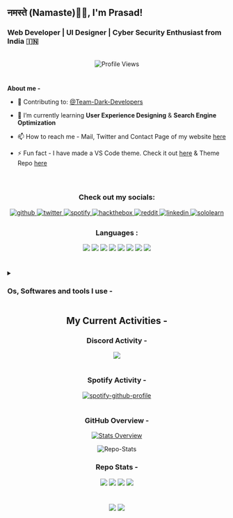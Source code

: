 <h2>नमस्ते (Namaste)🙏🏻, I'm Prasad!
<!--<img src="./kali-preview-boot.gif" alt="Kali" width="225" height="225"></h2>-->
<h3>Web Developer | UI Designer | Cyber Security Enthusiast from India 🇮🇳</h3>
 
<br>
 
<div align="center"><img src="https://komarev.com/ghpvc/?username=ItzzNeo13&color=000000&style=for-the-badge" alt="Profile Views"></div>

#

 <b>About me -</b>
- 🔭 Contributing to: [@Team-Dark-Developers](https://github.com/Team-Dark-Developers)

- 🌱 I’m currently learning **User Experience Designing** & **Search Engine Optimization**

- 📫 How to reach me - Mail, Twitter and Contact Page of my website [here](https://itzzneo13.github.io/contact.html)

- ⚡ Fun fact - I have made a VS Code theme. Check it out [here](https://marketplace.visualstudio.com/items?itemName=ItzzNeo1305.minimal-theme) & Theme Repo [here](https://github.com/ItzzNeo13/Minimal-Theme)
 
 <br>

##
 
<h3 align="center">Check out my socials: </h3>
<div align="center">
<a href="https://github.com/ItzzNeo13" target="_blank">
<img src=https://img.shields.io/badge/github-%2324292e.svg?&style=for-the-badge&logo=github&logoColor=white alt=github style="margin-bottom: 5px;" />
</a>
<a href="https://twitter.com/ItzzNeo13" target="_blank">
<img src=https://img.shields.io/badge/twitter-%2300acee.svg?&style=for-the-badge&logo=twitter&logoColor=white alt=twitter style="margin-bottom: 5px;" />
</a>
<a href="https://open.spotify.com/user/dc90xmqlj32pxk5pqxwdyxt8w?si=UjaAw4VzRBeY9YSRkRFKPA" target="_blank">
<img src=https://img.shields.io/badge/Spotify-1ED760?&style=for-the-badge&logo=spotify&logoColor=white alt=spotify style="margin-bottom: 5px;" />
</a>
<a href="https://app.hackthebox.com/profile/1166771" target="_blank">
<img src=https://img.shields.io/badge/HackTheBox-111927?style=for-the-badge&logo=Hack%20The%20Box&logoColor=white alt=hackthebox style="margin-bottom: 5px;" />
</a>
<a href="https://www.reddit.com/user/neomaster13" target="_blank">
<img src=https://img.shields.io/badge/Reddit-FF4500?style=for-the-badge&logo=reddit&logoColor=white alt=reddit style="margin-bottom: 5px;" />
</a>
<a href="https://www.linkedin.com/in/itzzneo13/" target="_blank">
<img src=https://img.shields.io/badge/LinkedIn-0A66C2.svg?style=for-the-badge&logo=LinkedIn&logoColor=white alt=linkedin style="margin-bottom: 5px;" />
</a>
<a href="https://www.sololearn.com/profile/28400142" target="_blank">
<img src=https://img.shields.io/badge/-Sololearn-3a464b?style=for-the-badge&logo=Sololearn&logoColor=white alt=sololearn style="margin-bottom: 5px;" />
</a>
</div>


<h3 align="center">Languages :</h3>
<div align="center">
<img src="https://img.shields.io/badge/C-3776AB?style=for-the-badge&logo=c&logoColor=white">
<img src="https://img.shields.io/badge/Python-FFD43B?style=for-the-badge&logo=python&logoColor=black">
<img src="https://img.shields.io/badge/HTML-F06529?style=for-the-badge&logo=html5&logoColor=white">
<img src="https://img.shields.io/badge/JSON-000000.svg?style=for-the-badge&logo=JSON&logoColor=white">
<img src="https://img.shields.io/badge/MySQL-4479A1.svg?style=for-the-badge&logo=MySQL&logoColor=white">
<!--<br>-->
<img src="https://img.shields.io/badge/CSS-2965F1?&style=for-the-badge&logo=css3&logoColor=white">
<img src="https://img.shields.io/badge/Markdown-000000?style=for-the-badge&logo=markdown&logoColor=white">
<img src="https://img.shields.io/badge/JavaScript-F7DF1E.svg?style=for-the-badge&logo=JavaScript&logoColor=black">
</div>

#

<details><summary><h3>Os, Softwares and tools I use - </h3></summary><h4>OS:</h4>
<div>
<img src="https://img.shields.io/badge/Windows-10-0078D6.svg?style=for-the-badge&logo=Windows&logoColor=white" alt="Windows">
<a href="https://kali.org"><img src="https://img.shields.io/badge/Kali%20Linux-557C94.svg?style=for-the-badge&logo=Kali-Linux&logoColor=white" alt="Kali Linux"></a>
<img src="https://img.shields.io/badge/Android-12-3DDC84.svg?style=for-the-badge&logo=Android&logoColor=white" at="Android">
</div>


#

<h4>Softwares & tools:</h4>
<div>
<a href="https://code.visualstudio.com/"><img src="https://img.shields.io/badge/Visual%20Studio%20Code-007ACC.svg?style=for-the-badge&logo=Visual-Studio-Code&logoColor=white" alt="VS Code"></a>
<a href="https://figma.com"><img src="https://img.shields.io/badge/Figma-F24E1E.svg?style=for-the-badge&logo=Figma&logoColor=white" alt"Figma">
<a href="https://www.canva.com/"><img src="https://img.shields.io/badge/Canva-00C4CC.svg?style=for-the-badge&logo=Canva&logoColor=white" alt="Canva">
<a href="https://dribbble.com/"><img src="https://img.shields.io/badge/Dribbble-EA4C89.svg?style=for-the-badge&logo=Dribbble&logoColor=white" alt="Dribbble"></a><br>
<a href="https://stackoverflow.com"><img src="https://img.shields.io/badge/Stack%20Overflow-F58025.svg?style=for-the-badge&logo=Stack-Overflow&logoColor=white" alt="Stack Overflow"></a>
<a href="https://spotify.com"><img src="https://img.shields.io/badge/Spotify-1DB954.svg?style=for-the-badge&logo=Spotify&logoColor=white" alt="Spotify"></a>
<a href="https://fonts.google.com"><img src="https://img.shields.io/badge/Google%20Fonts-4285F4.svg?style=for-the-badge&logo=Google-Fonts&logoColor=white" alt="Google Fonts"></a>
<a href="https://shields.io"><img src="https://img.shields.io/badge/Shields.io-000000.svg?style=for-the-badge&logo=shieldsdotio&logoColor=white" alt="shield.io"></a>
<a href="https://www.dolby.com/experience/samsung/"><img src="https://img.shields.io/badge/Dolby-000000.svg?style=for-the-badge&logo=Dolby&logoColor=white" alt="Dolby"></a>
<a href="https://www.mozilla.org/en-US/firefox/new/"><img src="https://img.shields.io/badge/Firefox%20Browser-FF7139.svg?style=for-the-badge&logo=Firefox-Browser&logoColor=white" alt="Firefox"></a>
<a href="https://brave.com/"><img src="https://img.shields.io/badge/Brave-FB542B.svg?style=for-the-badge&logo=Brave&logoColor=white" alt="Brave"></a>
<a href="https://pages.github.com/"><img src="https://img.shields.io/badge/GitHub%20Pages-222222.svg?style=for-the-badge&logo=GitHub-Pages&logoColor=white" alt="GitHubPages"></a>
<a href="https://chrome.google.com/webstore/detail/ublock-origin/cjpalhdlnbpafiamejdnhcphjbkeiagm?hl=en"><img src="https://img.shields.io/badge/uBlock%20Origin-800000.svg?style=for-the-badge&logo=uBlock-Origin&logoColor=white" alt="UBlockOrigin"></a>
<a href="https://www.wikipedia.org/"><img src="https://img.shields.io/badge/Wikipedia-000000.svg?style=for-the-badge&logo=Wikipedia&logoColor=white" alt="Wikipedia"></a>
<a href="https://app.netlify.com"><img src="https://img.shields.io/badge/Netlify-00C7B7.svg?style=for-the-badge&logo=Netlify&logoColor=white" alt="Netlify"></a>
</div>
<a href="https://notion.so"><img src="https://img.shields.io/badge/Notion-000000.svg?style=for-the-badge&logo=Notion&logoColor=white" alt="Notion"></a>
<a href="https://getbootstrap.com"><img src="https://img.shields.io/badge/Bootstrap-7952B3.svg?style=for-the-badge&logo=Bootstrap&logoColor=white" alt="Bootstrap"></a>
</details>

<div align="center">

## My Current Activities -

### Discord Activity -
<a href="https://discord.com/users/756200102342688788"><img src='https://lanyard.cnrad.dev/api/756200102342688788?theme=dark&idleMessage=print%20(%20"%20fearless%20"%20)'></a>

#

### Spotify Activity - 

[![spotify-github-profile](https://spotify-github-profile.vercel.app/api/view?uid=dc90xmqlj32pxk5pqxwdyxt8w&cover_image=true&theme=novatorem&bar_color=53b14f&bar_color_cover=true)](https://spotify-github-profile.vercel.app/api/view?uid=dc90xmqlj32pxk5pqxwdyxt8w&redirect=true)
#

### GitHub Overview - 

[![Stats Overview](https://raw.githubusercontent.com/ItzzNeo13/github-stats-transparent/output/generated/overview.svg)](https://github.com/rahul-jha98/github-stats-transparent)

![Repo-Stats](https://github-readme-stats.vercel.app/api/top-langs/?username=ItzzNeo13&theme=dark)
</div

#
<div align="center">

### Repo Stats -
<img src="https://img.shields.io/badge/Made%20with-Markdown-1f425f.svg?style=for-the-badge">
<img src="https://img.shields.io/github/stars/ItzzNeo13/ItzzNeo13.svg?style=for-the-badge">
<img src="https://img.shields.io/github/forks/ItzzNeo13/ItzzNeo13.svg?style=for-the-badge">
<img src="https://img.shields.io/badge/Maintained%3F-yes-green.svg?style=for-the-badge">

 #
 
<a href="https://github.com/ItzzNeo13" alt="https://github.com/ItzzNeo13"><img src="https://img.shields.io/static/v1?style=for-the-badge&label=CREATED%20BY&message=ItzzNeo13&color=000000&logo=GitHub"></a>
<img src="https://img.shields.io/github/license/ItzzNeo13/ItzzNeo13?style=for-the-badge">
</div>

#

 
